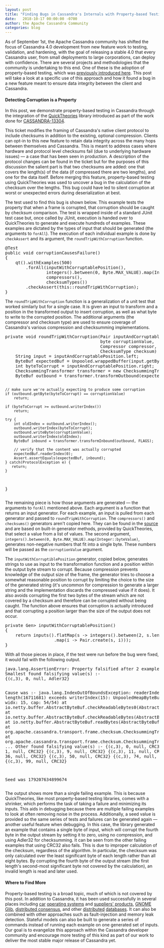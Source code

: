 ```yaml
---
layout: post
title: "Finding Bugs in Cassandra's Internals with Property-based Testing"
date:   2018-10-17 00:00:00 -0700
author: the Apache Cassandra Community
categories: blog
---
```


As of September 1st, the Apache Cassandra community has shifted the focus of Cassandra 4.0 development from new feature work to testing, validation, and hardening, with the goal of releasing a stable 4.0 that every Cassandra user, from small deployments to large corporations, can deploy with confidence. There are several projects and methodologies that the community is undertaking to this end. One of these is the adoption of property-based testing, which was [previously introduced here](http://cassandra.apache.org/blog/2018/08/21/testing_apache_cassandra.html). This post will take a look at a specific use of this approach and how it found a bug in a new feature meant to ensure data integrity between the client and Cassandra.

#### Detecting Corruption is a Property

In this post, we demonstrate property-based testing in Cassandra through the integration of the [QuickTheories](https://github.com/ncredinburgh/QuickTheories) library introduced as part of the work done for [CASSANDRA-13304](https://issues.apache.org/jira/browse/CASSANDRA-13304). 

This ticket modifies the framing of Cassandra's native client protocol to include checksums in addition to the existing, optional compression. Clients can opt-in to this new feature to retain data integrity across the many hops between themselves and Cassandra. This is meant to address cases where hardware and protocol level checksums fail (due to underlying hardware issues) — a case that has been seen in production. A description of the protocol changes can be found in the ticket but for the purposes of this discussion the salient part is that two checksums are added: one that covers the length(s) of the data (if compressed there are two lengths), and one for the data itself. Before merging this feature, property-based testing using QuickTheories was used to uncover a bug in the calculation of the checksum over the lengths. This bug could have led to silent corruption at worst or unexpected errors during deserialization at best.

The test used to find this bug is shown below. This example tests the property that when a frame is corrupted, that corruption should be caught by checksum comparison. The test is wrapped inside of a standard JUnit test case but, once called by JUnit, execution is handed over to QuickTheories to generate and execute hundreds of examples. These examples are dictated by the types of input that should be generated (the arguments to `forAll`). The execution of each individual example is done by `checkAssert` and its argument, the `roundTripWithCorruption` function.

<div><div><pre>
@Test
public void corruptionCausesFailure()
{
    qt().withExamples(500)
        .forAll(inputWithCorruptablePosition(),
                integers().between(0, Byte.MAX_VALUE).map(Integer::byteValue),
                compressors(),
                checksumTypes())
        .checkAssert(this::roundTripWithCorruption);
}
</pre></div></div>



The `roundTripWithCorruption` function is a generalization of a unit test that worked similarly but for a single case. It is given an input to transform and a position in the transformed output to insert corruption, as well as what byte to write to the corrupted position. The additional arguments (the compressor and checksum type) are used to ensure coverage of Cassandra's various compression and checksumming implementations.

<div><div><pre>
private void roundTripWithCorruption(Pair<String, Integer> inputAndCorruptablePosition,
                                     byte corruptionValue,
                                     Compressor compressor,
                                     ChecksumType checksum) {
    String input = inputAndCorruptablePosition.left;
    ByteBuf expectedBuf = Unpooled.wrappedBuffer(input.getBytes());
    int byteToCorrupt = inputAndCorruptablePosition.right;
    ChecksummingTransformer transformer = new ChecksummingTransformer(checksum, DEFAULT_BLOCK_SIZE, compressor);
    ByteBuf outbound = transformer.transformOutbound(expectedBuf);

    // make sure we're actually expecting to produce some corruption
    if (outbound.getByte(byteToCorrupt) == corruptionValue)
        return;

    if (byteToCorrupt >= outbound.writerIndex())
        return;
 
    try {
        int oldIndex = outbound.writerIndex();
        outbound.writerIndex(byteToCorrupt);
        outbound.writeByte(corruptionValue);
        outbound.writerIndex(oldIndex);
        ByteBuf inbound = transformer.transformInbound(outbound, FLAGS);

        // verify that the content was actually corrupted
        expectedBuf.readerIndex(0);
        Assert.assertEquals(expectedBuf, inbound);
    } catch(ProtocolException e) {
       return;
    }
}
</pre></div></div>

The remaining piece is how those arguments are generated — the arguments to `forAll` mentioned above. Each argument is a function that returns an input generator. For each example, an input is pulled from each generator and passed to `roundTripWithCorruption`.  The `compressors()` and `checksums()` generators aren't copied here. They can be found in the [source](https://github.com/apache/cassandra/blob/65fb17a88bd096b1e952ccca31ad709759644a1b/test/unit/org/apache/cassandra/transport/frame/checksum/ChecksummingTransformerTest.java#L209-L217) and are based on built-in generator methods, provided by QuickTheories, that select a value from a list of values. The second argument, `integers().between(0, Byte.MAX_VALUE).map(Integer::byteValue)`, generates non-negative numbers that fit into a single byte. These numbers will be passed as the `corruptionValue` argument.

The `inputWithCorruptiblePosition` generator, copied below, generates strings to use as input to the transformation function and a position within the output byte stream to corrupt. Because compression prevents knowledge of the output size of the frame, the generator tries to choose a somewhat reasonable position to corrupt by limiting the choice to the size of the generated string (it's uncommon for compression to generate a larger string and the implementation discards the compressed value if it does). It also avoids corrupting the first two bytes of the stream which are not covered by a checksum and therefore can be corrupted without being caught. The function above ensures that corruption is actually introduced and that corrupting a position larger than the size of the output does not occur.

<div><div><pre>
private Gen<Pair<String, Integer>> inputWithCorruptablePosition()
{
    return inputs().flatMap(s -> integers().between(2, s.length() + 2)
                   .map(i -> Pair.create(s, i)));
}
</pre></div></div>

With all those pieces in place, if the test were run before the bug were fixed, it would fail with the following output.

<div><div><pre>
java.lang.AssertionError: Property falsified after 2 example(s) 
Smallest found falsifying value(s) :-
{(c,3), 0, null, Adler32}

Cause was :-
java.lang.IndexOutOfBoundsException: readerIndex(10) + length(16711681) exceeds writerIndex(15): UnpooledHeapByteBuf(ridx: 10, widx: 15, cap: 54/54)
    at io.netty.buffer.AbstractByteBuf.checkReadableBytes0(AbstractByteBuf.java:1401)
    at io.netty.buffer.AbstractByteBuf.checkReadableBytes(AbstractByteBuf.java:1388)
    at io.netty.buffer.AbstractByteBuf.readBytes(AbstractByteBuf.java:870)
    at org.apache.cassandra.transport.frame.checksum.ChecksummingTransformer.transformInbound(ChecksummingTransformer.java:289)
    at org.apache.cassandra.transport.frame.checksum.ChecksummingTransformerTest.roundTripWithCorruption(ChecksummingTransformerTest.java:106)
    ...
Other found falsifying value(s) :- 
{(c,3), 0, null, CRC32}
{(c,3), 1, null, CRC32}
{(c,3), 9, null, CRC32}
{(c,3), 11, null, CRC32}
{(c,3), 36, null, CRC32}
{(c,3), 50, null, CRC32}
{(c,3), 74, null, CRC32}
{(c,3), 99, null, CRC32}

Seed was 179207634899674
</pre></div></div>

The output shows more than a single failing example. This is because QuickTheories, like most property-based testing libraries, comes with a shrinker, which performs the task of taking a failure and minimizing its inputs. This aids in debugging because there are multiple failing examples to look at often removing noise in the process. Additionally, a seed value is provided so the same series of tests and failures can be generated again — another useful feature when debugging. In this case, the library generated an example that contains a single byte of input, which will corrupt the fourth byte in the output stream by setting it to zero, using no compression, and using Adler32 for checksumming. It can be seen from the other failing examples that using CRC32 also fails. This is due to improper calculation of the checksum, regardless of the algorithm. In particular, the checksum was only calculated over the least significant byte of each length rather than all eight bytes. By corrupting the fourth byte of the output stream (the first length's second-most significant byte not covered by the calculation), an invalid length is read and later used.

#### Where to Find More

Property-based testing is a broad topic, much of which is not covered by this post. In addition to Cassandra, it has been used successfully in several places including [car](https://ieeexplore.ieee.org/document/7107466/) [operating
systems](https://arxiv.org/pdf/1703.06574.pdf) and [suppliers' products](https://youtu.be/hXnS_Xjwk2Y?t=1023), [GNOME Glib](https://dl.acm.org/citation.cfm?id=2034662), [distributed consensus](https://github.com/WesleyAC/raft/tree/master/src), and other [distributed](https://www.youtube.com/watch?v=x9mW54GJpG0) [databases](https://youtu.be/hXnS_Xjwk2Y?t=1382). It can also be combined with other approaches such as fault-injection and memory leak detection. Stateful models can also be built to generate a series of commands instead of running each example on one generated set of inputs. Our goal is to evangelize this approach within the Cassandra developer community and encourage more testing of this kind as part of our work to deliver the most stable major release of Cassandra yet.

